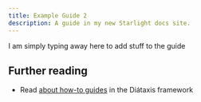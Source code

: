 ```yaml
---
title: Example Guide 2
description: A guide in my new Starlight docs site.
---
```


I am simply typing away here to add stuff to the guide

## Further reading

- Read [about how-to guides](https://diataxis.fr/how-to-guides/) in the Diátaxis framework
